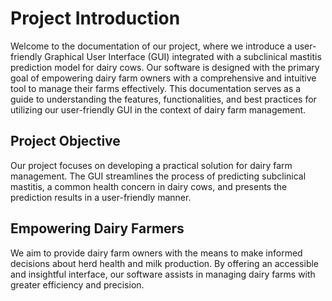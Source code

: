 # Project Introduction

Welcome to the documentation of our project, where we introduce a user-friendly Graphical User Interface (GUI) integrated with a subclinical mastitis prediction model for dairy cows. Our software is designed with the primary goal of empowering dairy farm owners with a comprehensive and intuitive tool to manage their farms effectively. This documentation serves as a guide to understanding the features, functionalities, and best practices for utilizing our user-friendly GUI in the context of dairy farm management.

## Project Objective
Our project focuses on developing a practical solution for dairy farm management. The GUI streamlines the process of predicting subclinical mastitis, a common health concern in dairy cows, and presents the prediction results in a user-friendly manner.

## Empowering Dairy Farmers
We aim to provide dairy farm owners with the means to make informed decisions about herd health and milk production. By offering an accessible and insightful interface, our software assists in managing dairy farms with greater efficiency and precision.

